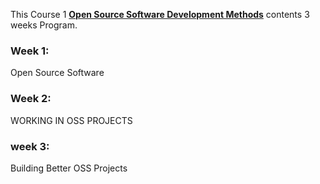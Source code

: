 This Course 1 **<a target = _blank href= "https://www.coursera.org/learn/open-source-software-development-methods?specialization=oss-development-linux-git">Open Source Software Development Methods</a>** contents 3 weeks Program.

### Week 1:

  Open Source Software
  
 ### Week 2:
 
  WORKING IN OSS PROJECTS
  
  ### week 3:
  
  Building Better OSS Projects
